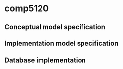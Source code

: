 comp5120
========


Conceptual model specification
--------

Implementation model specification
--------

Database implementation
--------
